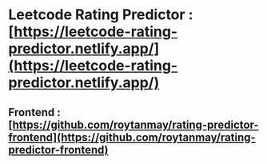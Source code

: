 # Leetcode Rating Predictor : [https://leetcode-rating-predictor.netlify.app/](https://leetcode-rating-predictor.netlify.app/)
## Frontend : [https://github.com/roytanmay/rating-predictor-frontend](https://github.com/roytanmay/rating-predictor-frontend)
